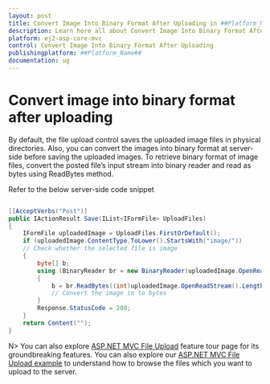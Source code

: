 ```yaml
---
layout: post
title: Convert Image Into Binary Format After Uploading in ##Platform_Name## Uploader Component
description: Learn here all about Convert Image Into Binary Format After Uploading in Syncfusion ##Platform_Name## Uploader component of syncfusion and more.
platform: ej2-asp-core-mvc
control: Convert Image Into Binary Format After Uploading
publishingplatform: ##Platform_Name##
documentation: ug
---
```



# Convert image into binary format after uploading

By default, the file upload control saves the uploaded image files in physical directories. Also, you can convert the images into binary format at server-side before saving the uploaded images. 
To retrieve binary format of image files, convert the posted file’s input stream into binary reader and read as bytes using ReadBytes method.

Refer to the below server-side code snippet

``` csharp

[[AcceptVerbs("Post")]
public IActionResult Save(IList<IFormFile> UploadFiles)
{
    IFormFile uploadedImage = UploadFiles.FirstOrDefault();
    if (uploadedImage.ContentType.ToLower().StartsWith("image/"))
    // Check whether the selected file is image
    {
        byte[] b;
        using (BinaryReader br = new BinaryReader(uploadedImage.OpenReadStream()))
        {
            b = br.ReadBytes((int)uploadedImage.OpenReadStream().Length);
            // Convert the image in to bytes
        }
        Response.StatusCode = 200;
    }
    return Content("");
}

```

N> You can also explore [ASP.NET MVC File Upload](https://www.syncfusion.com/aspnet-mvc-ui-controls/file-upload) feature tour page for its groundbreaking features. You can also explore our [ASP.NET MVC File Upload example](https://ej2.syncfusion.com/aspnetmvc/Uploader/DefaultFunctionalities#/material) to understand how to browse the files which you want to upload to the server.